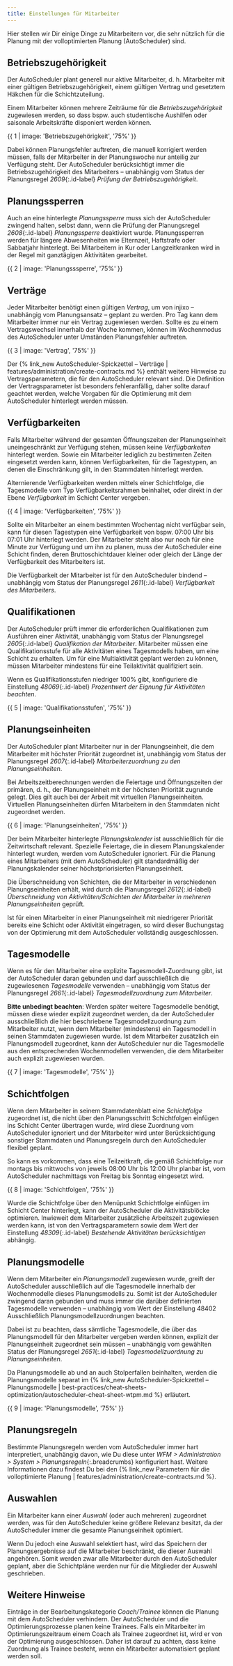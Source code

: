 ```yaml
---
title: Einstellungen für Mitarbeiter
---
```


Hier stellen wir Dir einige Dinge zu Mitarbeitern vor, die sehr nützlich für die Planung mit der volloptimierten Planung (AutoScheduler) sind.

## Betriebszugehörigkeit

Der AutoScheduler plant generell nur aktive Mitarbeiter, d.&nbsp;h. Mitarbeiter mit einer gültigen Betriebszugehörigkeit, einem gültigen Vertrag und gesetztem Häkchen für die Schichtzuteilung.

Einem Mitarbeiter können mehrere Zeiträume für die _Betriebszugehörigkeit_ zugewiesen werden, so dass bspw. auch studentische Aushilfen oder saisonale Arbeitskräfte disponiert werden können.

{{ 1 | image: 'Betriebszugehörigkeit', '75%' }}

Dabei können Planungsfehler auftreten, die manuell korrigiert werden müssen, falls der Mitarbeiter in der Planungswoche nur anteilig zur Verfügung steht.
Der AutoScheduler berücksichtigt immer die Betriebszugehörigkeit des Mitarbeiters – unabhängig vom Status der Planungsregel _2609_{:.id-label} _Prüfung der Betriebszugehörigkeit_.

## Planungssperren

Auch an eine hinterlegte _Planungssperre_ muss sich der AutoScheduler zwingend halten, selbst dann, wenn die Prüfung der Planungsregel _2608_{:.id-label} _Planungssperre_ deaktiviert wurde. Planungssperren werden für längere Abwesenheiten wie Elternzeit, Haftstrafe oder Sabbatjahr hinterlegt. Bei Mitarbeitern in Kur oder Langzeitkranken wird in der Regel mit ganztägigen Aktivitäten gearbeitet.

{{ 2 | image: 'Planungsssperre', '75%' }}

## Verträge

Jeder Mitarbeiter benötigt einen gültigen _Vertrag_, um von injixo – unabhängig vom Planungsansatz – geplant zu werden. Pro Tag kann dem Mitarbeiter immer nur ein Vertrag zugewiesen werden. Sollte es zu einem Vertragswechsel innerhalb der Woche kommen, können im Wochenmodus des AutoScheduler unter Umständen Planungsfehler auftreten.

{{ 3 | image: 'Vertrag', '75%' }}

Der {% link_new AutoScheduler-Spickzettel – Verträge | features/administration/create-contracts.md %} enthält weitere Hinweise zu Vertragsparametern, die für den AutoScheduler relevant sind. Die Definition der Vertragsparameter ist besonders fehleranfällig, daher sollte darauf geachtet werden, welche Vorgaben für die Optimierung mit dem AutoScheduler hinterlegt werden müssen.

## Verfügbarkeiten

Falls Mitarbeiter während der gesamten Öffnungszeiten der Planungseinheit uneingeschränkt zur Verfügung stehen, müssen keine _Verfügbarkeiten_ hinterlegt werden. Sowie ein Mitarbeiter lediglich zu bestimmten Zeiten eingesetzt werden kann, können Verfügbarkeiten, für die Tagestypen, an denen die Einschränkung gilt, in den Stammdaten hinterlegt werden.

Alternierende Verfügbarkeiten werden mittels einer Schichtfolge, die Tagesmodelle vom Typ Verfügbarkeitsrahmen beinhaltet, oder direkt in der Ebene _Verfügbarkeit_ im Schicht Center vergeben.

{{ 4 | image: 'Verfügbarkeiten', '75%' }}

Sollte ein Mitarbeiter an einem bestimmten Wochentag nicht verfügbar sein, kann für diesen Tagestypen eine Verfügbarkeit von bspw. 07:00 Uhr bis 07:01 Uhr hinterlegt werden. Der Mitarbeiter steht also nur noch für eine Minute zur Verfügung und um ihn zu planen, muss der AutoScheduler eine Schicht finden, deren Bruttoschichtdauer kleiner oder gleich der Länge der Verfügbarkeit des Mitarbeiters ist.

Die Verfügbarkeit der Mitarbeiter ist für den AutoScheduler bindend – unabhängig vom Status der Planungsregel _2611_{:.id-label} _Verfügbarkeit des Mitarbeiters_.

## Qualifikationen

Der AutoScheduler prüft immer die erforderlichen Qualifikationen zum Ausführen einer Aktivität, unabhängig vom Status der Planungsregel _2605_{:.id-label} _Qualifikation der Mitarbeiter_. Mitarbeiter müssen eine Qualifikationsstufe für alle Aktivitäten eines Tagesmodells haben, um eine Schicht zu erhalten. Um für eine Multiaktivität geplant werden zu können, müssen Mitarbeiter mindestens für eine Teilaktivität qualifiziert sein.

Wenn es Qualifikationsstufen niedriger 100% gibt, konfiguriere die Einstellung _48069_{:.id-label} _Prozentwert der Eignung für Aktivitäten beachten_.

{{ 5 | image: 'Qualifikationsstufen', '75%' }}

## Planungseinheiten

Der AutoScheduler plant Mitarbeiter nur in der Planungseinheit, die dem Mitarbeiter mit höchster Priorität zugeordnet ist, unabhängig vom Status der Planungsregel _2607_{:.id-label} _Mitarbeiterzuordnung zu den Planungseinheiten_.

Bei Arbeitszeitberechnungen werden die Feiertage und Öffnungszeiten der primären, d.&nbsp;h., der Planungseinheit mit der höchsten Priorität zugrunde gelegt. Dies gilt auch bei der Arbeit mit virtuellen Planungseinheiten. Virtuellen Planungseinheiten dürfen Mitarbeitern in den Stammdaten nicht zugeordnet werden.

{{ 6 | image: 'Planungseinheiten', '75%' }}

Der beim Mitarbeiter hinterlegte _Planungskalender_ ist ausschließlich für die Zeitwirtschaft relevant. Spezielle Feiertage, die in diesem Planungskalender hinterlegt wurden, werden vom AutoScheduler ignoriert. Für die Planung eines Mitarbeiters (mit dem AutoScheduler) gilt standardmäßig der Planungskalender seiner höchstpriorisierten Planungseinheit.

Die Überschneidung von Schichten, die der Mitarbeiter in verschiedenen Planungseinheiten erhält, wird durch die Planungsregel _2612_{:.id-label} _Überschneidung von Aktivitäten/Schichten der Mitarbeiter in mehreren Planungseinheiten_ geprüft.

Ist für einen Mitarbeiter in einer Planungseinheit mit niedrigerer Priorität bereits eine Schicht oder Aktivität eingetragen, so wird dieser Buchungstag von der Optimierung mit dem AutoScheduler vollständig ausgeschlossen.

## Tagesmodelle

Wenn es für den Mitarbeiter eine explizite Tagesmodell-Zuordnung gibt, ist der AutoScheduler daran gebunden und darf ausschließlich die zugewiesenen _Tagesmodelle_ verwenden – unabhängig vom Status der Planungsregel _2661_{:.id-label} _Tagesmodellzuordnung zum Mitarbeiter_.

**Bitte unbedingt beachten**: Werden später weitere Tagesmodelle benötigt, müssen diese wieder explizit zugeordnet werden, da der AutoScheduler ausschließlich die hier beschriebene Tagesmodellzuordnung zum Mitarbeiter nutzt, wenn dem Mitarbeiter (mindestens) ein Tagesmodell in seinen Stammdaten zugewiesen wurde. Ist dem Mitarbeiter zusätzlich ein Planungsmodell zugeordnet, kann der AutoScheduler nur die Tagesmodelle aus den entsprechenden Wochenmodellen verwenden, die dem Mitarbeiter auch explizit zugewiesen wurden.

{{ 7 | image: 'Tagesmodelle', '75%' }}

## Schichtfolgen

Wenn dem Mitarbeiter in seinem Stammdatenblatt eine _Schichtfolge_ zugeordnet ist, die nicht über den Planungsschritt Schichtfolgen einfügen ins Schicht Center übertragen wurde, wird diese Zuordnung vom AutoScheduler ignoriert und der Mitarbeiter wird unter Berücksichtigung sonstiger Stammdaten und Planungsregeln durch den AutoScheduler flexibel geplant.

So kann es vorkommen, dass eine Teilzeitkraft, die gemäß Schichtfolge nur montags bis mittwochs von jeweils 08:00 Uhr bis 12:00 Uhr planbar ist, vom AutoScheduler nachmittags von Freitag bis Sonntag eingesetzt wird.

{{ 8 | image: 'Schichtfolgen', '75%' }}

Wurde die Schichtfolge über den Menüpunkt Schichtfolge einfügen im Schicht Center hinterlegt, kann der AutoScheduler die Aktivitätsblöcke optimieren. Inwieweit dem Mitarbeiter zusätzliche Arbeitszeit zugewiesen werden kann, ist von den Vertragsparametern sowie dem Wert der Einstellung _48309_{:.id-label} _Bestehende Aktivitäten berücksichtigen_ abhängig.

## Planungsmodelle

Wenn dem Mitarbeiter ein _Planungsmodell_ zugewiesen wurde, greift der AutoScheduler ausschließlich auf die Tagesmodelle innerhalb der Wochenmodelle dieses Planungsmodells zu. Somit ist der AutoScheduler zwingend daran gebunden und muss immer die darüber definierten Tagesmodelle verwenden – unabhängig vom Wert der Einstellung 48402 Ausschließlich Planungsmodellzuordnungen beachten.

Dabei ist zu beachten, dass sämtliche Tagesmodelle, die über das Planungsmodell für den Mitarbeiter vergeben werden können, explizit der Planungseinheit zugeordnet sein müssen – unabhängig vom gewählten Status der Planungsregel _2651_{:.id-label} _Tagesmodellzuordnung zu Planungseinheiten_.

Da Planungsmodelle ab und an auch Stolperfallen beinhalten, werden die Planungsmodelle separat im {% link_new AutoScheduler-Spickzettel – Planungsmodelle | best-practices/cheat-sheets-optimization/autoscheduler-cheat-sheet-wtpm.md %} erläutert.

{{ 9 | image: 'Planungsmodelle', '75%' }}

## Planungsregeln

Bestimmte Planungsregeln werden vom AutoScheduler immer hart interpretiert, unabhängig davon, wie Du diese unter _WFM > Administration > System > Planungsregeln_{:.breadcrumbs} konfiguriert hast. Weitere Informationen dazu findest Du bei den {% link_new Parametern für die volloptimierte Planung | features/administration/create-contracts.md %}.

## Auswahlen

Ein Mitarbeiter kann einer _Auswahl_ (oder auch mehreren) zugeordnet werden, was für den AutoScheduler keine größere Relevanz besitzt, da der AutoScheduler immer die gesamte Planungseinheit optimiert.

Wenn Du jedoch eine Auswahl selektiert hast, wird das Speichern der Planungsergebnisse auf die Mitarbeiter beschränkt, die dieser Auswahl angehören. Somit werden zwar alle Mitarbeiter durch den AutoScheduler geplant, aber die Schichtpläne werden nur für die Mitglieder der Auswahl geschrieben.

## Weitere Hinweise

Einträge in der Bearbeitungskategorie _Coach/Trainee_ können die Planung mit dem AutoScheduler verhindern. Der AutoScheduler und die Optimierungsprozesse planen keine Trainees. Falls ein Mitarbeiter im Optimierungszeitraum einem Coach als Trainee zugeordnet ist, wird er von der Optimierung ausgeschlossen. Daher ist darauf zu achten, dass keine Zuordnung als Trainee besteht, wenn ein Mitarbeiter automatisiert geplant werden soll.
